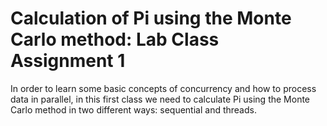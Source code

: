# Calculation of Pi using the Monte Carlo method: Lab Class Assignment 1

In order to learn some basic concepts of concurrency and how to process data in parallel, in this first class we need to calculate Pi using the Monte Carlo method in two different ways: sequential and threads. 

